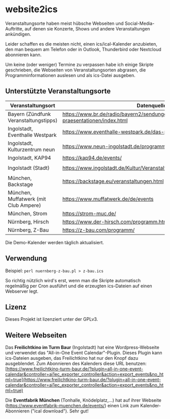 # website2ics
Veranstaltungsorte haben meist hübsche Webseiten und Social-Media-Auftritte, auf denen sie Konzerte, Shows und andere Veranstaltungen ankündigen.

Leider schaffen es die meisten nicht, einen ics/ical-Kalender anzubieten, den man bequem am Telefon oder in Outlook, Thunderbird oder Nextcloud abonnieren kann.

Um keine (oder weniger) Termine zu verpassen habe ich einige Skripte geschrieben, die Webseiten von Veranstaltungsorten abgrasen, die Programminformationen auslesen und als ics-Datei ausgeben.

## Unterstützte Veranstaltungsorte
| Veranstaltungsort | Datenquelle | Skript | Demo-Kalender (ical) |
|--|--|--|--|
| Bayern (Zündfunk Veranstaltungstipps) | https://www.br.de/radio/bayern2/sendungen/zuendfunk/veranstaltungen-praesentationen/index.html | `bayern-zuendfunk.pl` | https://www.geierb.de/~geierb/kalender/zuendfunk-tipps.ics |
| Ingolstadt, Eventhalle Westpark | https://www.eventhalle-westpark.de/das-programm | `ingolstadt-eventhalleWestpark.pl`| https://www.geierb.de/~geierb/kalender/eventhallewestpark.ics |
| Ingolstadt, Kulturzentrum neun | https://www.neun-ingolstadt.de/programm/ | `ingolstadt-halle9.pl` | https://www.geierb.de/~geierb/kalender/halle9.ics |
| Ingolstadt, KAP94 | https://kap94.de/events/ | `ingolstadt-kap94.pl` | https://www.geierb.de/~geierb/kalender/kap94.ics |
| Ingolstadt (Stadt) | https://www.ingolstadt.de/Kultur/Veranstaltungen/Veranstaltungskalender | `ingolstadt-stadtIngolstadt.pl` | https://www.geierb.de/~geierb/kalender/stadt-ingolstadt.ics |
| München, Backstage | https://backstage.eu/veranstaltungen.html | `muenchen-backstage.pl` | https://www.geierb.de/~geierb/kalender/backstage.ics |
| München, Muffatwerk (mit Club Ampere) | https://www.muffatwerk.de/de/events | `muenchen-muffatwerk.pl` | https://www.geierb.de/~geierb/kalender/muffatwerk.ics |
| München, Strom | https://strom-muc.de/ | `muenchen-strom.pl`  | https://www.geierb.de/~geierb/kalender/strom.ics |
| Nürnberg, Hirsch | https://www.der-hirsch.com/programm.html | `nuernberg-hirsch.pl` | https://www.geierb.de/~geierb/kalender/hirsch.ics |
| Nürnberg, Z-Bau | https://z-bau.com/programm/ | `nuernberg-z-bau.pl` | https://www.geierb.de/~geierb/kalender/z-bau.ics |

Die Demo-Kalender werden täglich aktualisiert.

## Verwendung
Beispiel:
`perl nuernberg-z-bau.pl > z-bau.ics`

So richtig nützlich wird's erst, wenn man die Skripte automatisch regelmäßig per Cron ausführt und die erzeugten ics-Dateien auf einen Webserver legt.

## Lizenz
Dieses Projekt ist lizenziert unter der GPLv3.

## Weitere Webseiten
Das **Freilichtkino im Turm Baur** (Ingolstadt) hat eine Wordpress-Webseite und verwendet das "All-in-One Event Calendar"-Plugin. Dieses Plugin kann ics-Dateien ausgeben, das Freilichtkino hat nur den Knopf dazu ausgeblendet. Zum Abonnieren des Kalenders diese URL benutzen: [https://www.freilichtkino-turm-baur.de/?plugin=all-in-one-event-calendar&controller=ai1ec_exporter_controller&action=export_events&no_html=true](https://www.freilichtkino-turm-baur.de/?plugin=all-in-one-event-calendar&controller=ai1ec_exporter_controller&action=export_events&no_html=true)

Die **Eventfabrik München** (Tonhalle, Knödelplatz,...) hat auf ihrer Webseite (https://www.eventfabrik-muenchen.de/events/) einen Link zum Kalender-Abonnieren ("ical download"). Sehr gut!

